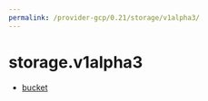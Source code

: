 ```yaml
---
permalink: /provider-gcp/0.21/storage/v1alpha3/
---
```


# storage.v1alpha3



* [bucket](bucket.md)
